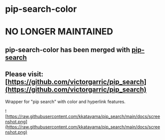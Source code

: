 # pip-search-color

# NO LONGER MAINTAINED

## pip-search-color has been merged with [pip-search](https://github.com/victorgarric/pip_search)
## Please visit: [https://github.com/victorgarric/pip_search](https://github.com/victorgarric/pip_search)





Wrapper for "pip search" with color and hyperlink features.

![https://raw.githubusercontent.com/kkatayama/pip_search/main/docs/screenshot.png](https://raw.githubusercontent.com/kkatayama/pip_search/main/docs/screenshot.png)

